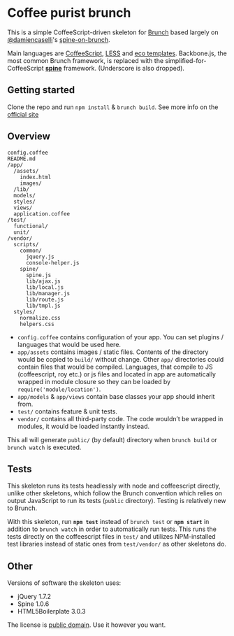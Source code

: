 # Coffee purist brunch

This is a simple CoffeeScript-driven skeleton for [Brunch](http://brunch.io/) based largely on [@damiencaselli]()'s [spine-on-brunch](https://github.com/damiencaselli/spine-on-brunch).

Main languages are [CoffeeScript](http://coffeescript.org/),
[LESS](http://lesscss.org/) and
[eco templates](https://github.com/sstephenson/eco/). Backbone.js, the most common Brunch framework, is replaced with the simplified-for-CoffeeScript **[spine](http://spinejs.com/)** framework. (Underscore is also dropped).

## Getting started

Clone the repo and run `npm install` & `brunch build`.
See more info on the [official site](http://brunch.io)

## Overview

    config.coffee
    README.md
    /app/
      /assets/
        index.html
        images/
      /lib/
      models/
      styles/
      views/
      application.coffee
    /test/
      functional/
      unit/
    /vendor/
      scripts/
        common/
          jquery.js
          console-helper.js  
        spine/
          spine.js
          lib/ajax.js
          lib/local.js
          lib/manager.js
          lib/route.js
          lib/tmpl.js
      styles/
        normalize.css
        helpers.css

* `config.coffee` contains configuration of your app. You can set plugins /
languages that would be used here.
* `app/assets` contains images / static files. Contents of the directory would
be copied to `build/` without change.
Other `app/` directories could contain files that would be compiled. Languages,
that compile to JS (coffeescript, roy etc.) or js files and located in app are
automatically wrapped in module closure so they can be loaded by
`require('module/location')`.
* `app/models` & `app/views` contain base classes your app should inherit from.
* `test/` contains feature & unit tests.
* `vendor/` contains all third-party code. The code wouldn’t be wrapped in
modules, it would be loaded instantly instead.

This all will generate `public/` (by default) directory when `brunch build` or `brunch watch` is executed.

## Tests

This skeleton runs its tests headlessly with node and coffeescript directly, unlike other skeletons, which follow the Brunch convention which relies on output JavaScript to run its tests (`public` directory). Testing is relatively new to Brunch.

With this skeleton, run **`npm test`** instead of `brunch test` or **`npm start`** in addition to `brunch watch` in order to automatically run tests. This runs the tests directly on the coffeescript files in `test/` and utilizes NPM-installed test libraries instead of static ones from `test/vendor/` as other skeletons do.

## Other
Versions of software the skeleton uses:

* jQuery 1.7.2
* Spine 1.0.6
* HTML5Boilerplate 3.0.3

The license is [public domain](http://creativecommons.org/publicdomain/zero/1.0/).
Use it however you want.
